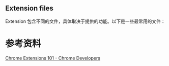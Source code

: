 



## Extension files

Extension 包含不同的文件，具体取决于提供的功能。以下是一些最常用的文件：



















# 参考资料

[Chrome Extensions 101 - Chrome Developers](https://developer.chrome.com/docs/extensions/mv3/getstarted/extensions-101/)